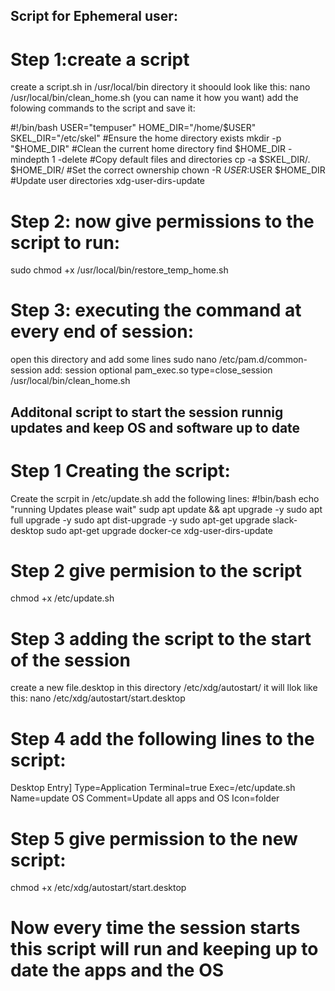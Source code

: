 ## Script for Ephemeral user:
# Step 1:create a script
create a script.sh in /usr/local/bin directory it shoould look like this:
nano /usr/local/bin/clean_home.sh (you can name it how you want)
add the folowing commands to the script and save it:

#!/bin/bash
USER="tempuser"
HOME_DIR="/home/$USER"
SKEL_DIR="/etc/skel"
#Ensure the home directory exists
mkdir -p "$HOME_DIR"
#Clean the current home directory
find $HOME_DIR -mindepth 1 -delete
#Copy default files and directories
cp -a $SKEL_DIR/. $HOME_DIR/
#Set the correct ownership
chown -R $USER:$USER $HOME_DIR
#Update user directories
xdg-user-dirs-update


# Step 2: now give permissions to the script to run:
sudo chmod +x /usr/local/bin/restore_temp_home.sh

# Step 3: executing the command at every end of session:
open this directory and add some lines
sudo nano /etc/pam.d/common-session
add: session optional pam_exec.so type=close_session /usr/local/bin/clean_home.sh


## Additonal script to start the session runnig updates and keep OS and software up to date

# Step 1 Creating the script:
Create the scrpit in /etc/update.sh 
add the following lines:
#!bin/bash
echo "running Updates please wait"
sudp apt update && apt upgrade -y
sudo apt full upgrade -y
sudo apt dist-upgrade -y
sudo apt-get upgrade slack-desktop
sudo apt-get upgrade docker-ce
xdg-user-dirs-update

# Step 2 give permision to the script 
chmod +x /etc/update.sh

# Step 3 adding the script to the start of the session
create a new file.desktop in this directory /etc/xdg/autostart/ it will llok like this:
nano /etc/xdg/autostart/start.desktop

# Step 4 add the following lines to the script:
Desktop Entry]
Type=Application
Terminal=true
Exec=/etc/update.sh
Name=update OS
Comment=Update all apps and OS
Icon=folder

# Step 5 give permission to the new script:
chmod +x /etc/xdg/autostart/start.desktop

# Now every time the session starts this script will run and keeping up to date the apps and the OS










